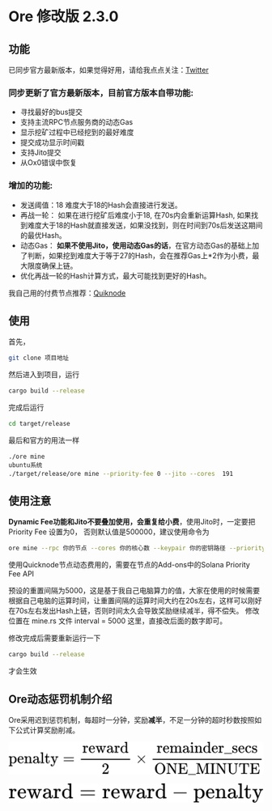 # Ore 修改版 2.3.0

## 功能

已同步官方最新版本，如果觉得好用，请给我点点关注：[Twitter](https://x.com/YTDiscovery921)

### 同步更新了官方最新版本，目前官方版本自带功能:
* 寻找最好的bus提交
* 支持主流RPC节点服务商的动态Gas
* 显示挖矿过程中已经挖到的最好难度
* 提交成功显示时间戳
* 支持Jito提交
* 从Ox0错误中恢复

### 增加的功能:
* 发送阈值：18   难度大于18的Hash会直接进行发送。
* 再战一轮： 如果在进行挖矿后难度小于18, 在70s内会重新运算Hash, 如果找到难度大于18的Hash就直接发送，如果没找到，则在时间到70s后发送这期间的最优Hash。
* 动态Gas： **如果不使用Jito，使用动态Gas的话**，在官方动态Gas的基础上加了判断，如果挖到难度大于等于27的Hash，会在推荐Gas上*2作为小费，最大限度确保上链。
* 优化再战一轮的Hash计算方式，最大可能找到更好的Hash。 

我自己用的付费节点推荐：[Quiknode](https://www.quicknode.com/?via=yt)

## 使用

首先，
```sh
git clone 项目地址
```

然后进入到项目，运行
```sh
cargo build --release
```

完成后运行
```sh
cd target/release
```

最后和官方的用法一样
```sh
./ore mine
ubuntu系统
./target/release/ore mine --priority-fee 0 --jito --cores  191
```
## 使用注意
**Dynamic Fee功能和Jito不要叠加使用，会重复给小费**，使用Jito时，一定要把 Priority Fee 设置为0， 否则默认值是500000，建议使用命令为
```sh
ore mine --rpc 你的节点 --cores 你的核心数 --keypair 你的密钥路径 --priority-fee 0 --jito
```

使用Quicknode节点动态费用的，需要在节点的Add-ons中的Solana Priority Fee API

预设的重置间隔为5000，这是基于我自己电脑算力的值，大家在使用的时候需要根据自己电脑的运算时间，让重置间隔的运算时间大约在20s左右，这样可以刚好在70s左右发出Hash上链，否则时间太久会导致奖励继续减半，得不偿失。
修改位置在 mine.rs 文件 interval = 5000 这里，直接改后面的数字即可。

修改完成后需要重新运行一下
```sh
cargo build --release
```
才会生效

## Ore动态惩罚机制介绍

Ore采用迟到惩罚机制，每超时一分钟，奖励**减半**，不足一分钟的超时秒数按照如下公式计算奖励削减。

![惩罚](./formula/QianJianTec1723374388895.jpg)

![最后奖励](./formula/QianJianTec1723374376193.jpg)




